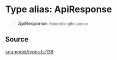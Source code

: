 # Type alias: ApiResponse

> **ApiResponse**: `EmbeddingResponse`

## Source

[src/model/types.ts:138](https://github.com/dexaai/llm-tools/blob/1257af6/src/model/types.ts#L138)
